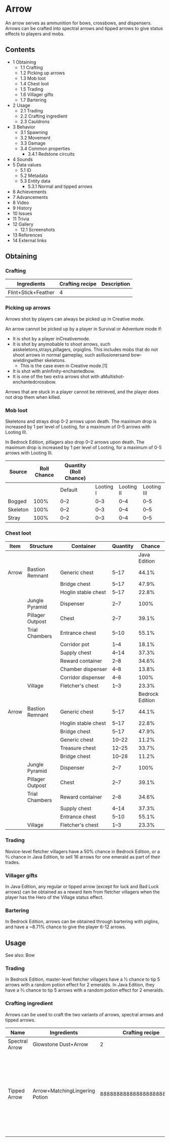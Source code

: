 # Arrow
An arrow serves as ammunition for bows, crossbows, and dispensers. Arrows can be crafted into spectral arrows and tipped arrows to give status effects to players and mobs.

## Contents
- 1 Obtaining
	- 1.1 Crafting
	- 1.2 Picking up arrows
	- 1.3 Mob loot
	- 1.4 Chest loot
	- 1.5 Trading
	- 1.6 Villager gifts
	- 1.7 Bartering
- 2 Usage
	- 2.1 Trading
	- 2.2 Crafting ingredient
	- 2.3 Cauldrons
- 3 Behavior
	- 3.1 Spawning
	- 3.2 Movement
	- 3.3 Damage
	- 3.4 Common properties
		- 3.4.1 Redstone circuits
- 4 Sounds
- 5 Data values
	- 5.1 ID
	- 5.2 Metadata
	- 5.3 Entity data
		- 5.3.1 Normal and tipped arrows
- 6 Achievements
- 7 Advancements
- 8 Video
- 9 History
- 10 Issues
- 11 Trivia
- 12 Gallery
	- 12.1 Screenshots
- 13 References
- 14 External links

## Obtaining
### Crafting
| Ingredients         | Crafting recipe | Description |
|---------------------|-----------------|-------------|
| Flint+Stick+Feather | 4               |             |

### Picking up arrows
Arrows shot by players can always be picked up in Creative mode.

An arrow cannot be picked up by a player in Survival or Adventure mode if: 

- It is shot by a player inCreativemode.
- It is shot by anymobable to shoot arrows, such asskeletons,strays,pillagers, orpiglins. This includes mobs that do not shoot arrows in normal gameplay, such asillusionersand bow-wieldingwither skeletons.
	- This is the case even in Creative mode.[1]
- It is shot with anInfinity-enchantedbow.
- It is one of the two extra arrows shot with aMultishot-enchantedcrossbow.

Arrows that are stuck in a player cannot be retrieved, and the player does not drop them when killed.

### Mob loot
Skeletons and strays drop 0-2 arrows upon death. The maximum drop is increased by 1 per level of Looting, for a maximum of 0–5 arrows with Looting III.

In Bedrock Edition, pillagers also drop 0–2 arrows upon death. The maximum drop is increased by 1 per level of Looting, for a maximum of 0-5 arrows with Looting III.

| Source   | Roll Chance | Quantity (Roll Chance) |           |            |             |
|----------|-------------|------------------------|-----------|------------|-------------|
|          |             | Default                | Looting I | Looting II | Looting III |
| Bogged   | 100%        | 0–2                    | 0–3       | 0–4        | 0–5         |
| Skeleton | 100%        | 0–2                    | 0–3       | 0–4        | 0–5         |
| Stray    | 100%        | 0–2                    | 0–3       | 0–4        | 0–5         |

### Chest loot
| Item  | Structure        | Container           | Quantity | Chance          |
|-------|------------------|---------------------|----------|-----------------|
|       |                  |                     |          | Java Edition    |
| Arrow | Bastion Remnant  | Generic chest       | 5–17     | 44.1%           |
|       |                  | Bridge chest        | 5–17     | 47.9%           |
|       |                  | Hoglin stable chest | 5–17     | 22.8%           |
|       | Jungle Pyramid   | Dispenser           | 2–7      | 100%            |
|       | Pillager Outpost | Chest               | 2–7      | 39.1%           |
|       | Trial Chambers   | Entrance chest      | 5–10     | 55.1%           |
|       |                  | Corridor pot        | 1–4      | 18.1%           |
|       |                  | Supply chest        | 4–14     | 37.3%           |
|       |                  | Reward container    | 2–8      | 34.6%           |
|       |                  | Chamber dispenser   | 4–8      | 13.8%           |
|       |                  | Corridor dispenser  | 4–8      | 100%            |
|       | Village          | Fletcher's chest    | 1–3      | 23.3%           |
|       |                  |                     |          | Bedrock Edition |
| Arrow | Bastion Remnant  | Generic chest       | 5–17     | 44.1%           |
|       |                  | Hoglin stable chest | 5–17     | 22.8%           |
|       |                  | Bridge chest        | 5–17     | 47.9%           |
|       |                  | Generic chest       | 10–22    | 11.2%           |
|       |                  | Treasure chest      | 12–25    | 33.7%           |
|       |                  | Bridge chest        | 10–28    | 11.2%           |
|       | Jungle Pyramid   | Dispenser           | 2–7      | 100%            |
|       | Pillager Outpost | Chest               | 2–7      | 39.1%           |
|       | Trial Chambers   | Reward container    | 2–8      | 34.6%           |
|       |                  | Supply chest        | 4–14     | 37.3%           |
|       |                  | Entrance chest      | 5–10     | 55.1%           |
|       | Village          | Fletcher's chest    | 1–3      | 23.3%           |

### Trading
Novice-level fletcher villagers have a 50% chance in Bedrock Edition, or a 2⁄3 chance in Java Edition, to sell 16 arrows for one emerald as part of their trades.

### Villager gifts
In Java Edition, any regular or tipped arrow (except for luck and Bad Luck arrows) can be obtained as a reward item from fletcher villagers when the player has the Hero of the Village status effect.

### Bartering
In Bedrock Edition, arrows can be obtained through bartering with piglins, and have a ~8.71% chance to give the player 6-12 arrows.

## Usage
See also: Bow

### Trading
In Bedrock Edition, master-level fletcher villagers have a 1⁄2 chance to tip 5 arrows with a random potion effect for 2 emeralds. In Java Edition, they have a 2⁄3 chance to tip 5 arrows with a random potion effect for 2 emeralds.

### Crafting ingredient
Arrows can be used to craft the two variants of arrows, spectral arrows and tipped arrows.

| Name           | Ingredients                    | Crafting recipe           | Description                                                                                                                                                                                                                                    |
|----------------|--------------------------------|---------------------------|------------------------------------------------------------------------------------------------------------------------------------------------------------------------------------------------------------------------------------------------|
| Spectral Arrow | Glowstone Dust+Arrow           | 2                         | ‌[Java Edition  only]                                                                                                                                                                                                                          |
| Tipped Arrow   | Arrow+MatchingLingering Potion | 8888888888888888888888888 | Arrows of Decay are exclusive toBedrock Editionunless obtained viacommands. Arrows of Luck are exclusive toJava Edition. A custom potion obtained viacommandscannot craft arrows with the potion's custom name, lore, or theCustomPotionColor. |


